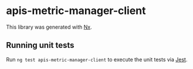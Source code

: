 # apis-metric-manager-client

This library was generated with [Nx](https://nx.dev).

## Running unit tests

Run `ng test apis-metric-manager-client` to execute the unit tests via [Jest](https://jestjs.io).
